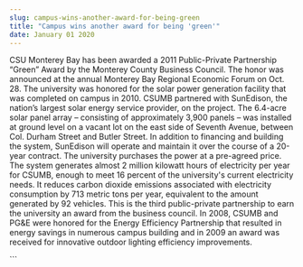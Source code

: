 ```yaml
---
slug: campus-wins-another-award-for-being-green
title: "Campus wins another award for being 'green'"
date: January 01 2020
---
```


  
<p>
  CSU Monterey Bay has been awarded a 2011 Public-Private Partnership “Green”
  Award by the Monterey County Business Council. The honor was announced at the
  annual Monterey Bay Regional Economic Forum on Oct. 28. The university was
  honored for the solar power generation facility that was completed on campus
  in 2010. CSUMB partnered with SunEdison, the nation’s largest solar energy
  service provider, on the project. The 6.4-acre solar panel array – consisting
  of approximately 3,900 panels – was installed at ground level on a vacant lot
  on the east side of Seventh Avenue, between Col. Durham Street and Butler
  Street. In addition to financing and building the system, SunEdison will
  operate and maintain it over the course of a 20-year contract. The university
  purchases the power at a pre-agreed price. The system generates almost 2
  million kilowatt hours of electricity per year for CSUMB, enough to meet 16
  percent of the university's current electricity needs. It reduces carbon
  dioxide emissions associated with electricity consumption by 713 metric tons
  per year, equivalent to the amount generated by 92 vehicles. This is the third
  public-private partnership to earn the university an award from the business
  council. In 2008, CSUMB and PG&amp;E were honored for the Energy Efficiency
  Partnership that resulted in energy savings in numerous campus building and in
  2009 an award was received for innovative outdoor lighting efficiency
  improvements.
</p>
```
